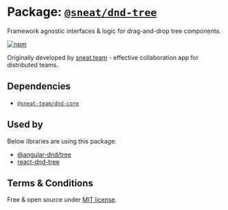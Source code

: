 # Package: [`@sneat/dnd-tree`](https://www.npmjs.com/package/@sneat/dnd-tree)

Framework agnostic interfaces & logic for drag-and-drop tree components.

[![npm](https://img.shields.io/npm/v/@sneat/dnd-tree.svg)](https://www.npmjs.com/package/@sneat/dnd-tree)

Originally developed by [sneat.team](https://sneat.team) - effective collaboration app for distributed teams.

## Dependencies

- [`@sneat-team/dnd-core`](https://github.com/sneat-team/sneat-dnd/tree/master/projects/dnd-core)

## Used by
Below libraries are using this package:

- [@angular-dnd/tree](https://github.com/angular-dnd/angular-dnd/tree/master/packages/tree)
- [react-dnd-tree](https://github.com/sneat-team/react-dnd-tree)

## Terms & Conditions
Free & open source under [MIT license](https://github.com/sneat-team/sneat-dnd/blob/master/LICENSE).
